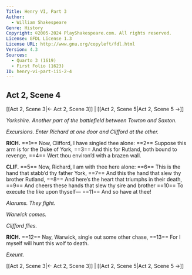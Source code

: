 ```yaml
---
Title: Henry VI, Part 3
Author: 
  - William Shakespeare
Genre: History
Copyright: ©2005-2024 PlayShakespeare.com. All rights reserved.
License: GFDL License 1.3
License URL: http://www.gnu.org/copyleft/fdl.html
Version: 4.3
Sources:
  - Quarto 3 (1619)
  - First Folio (1623)
ID: henry-vi-part-iii-2-4
---
```


## Act 2, Scene 4
[[Act 2, Scene 3|← Act 2, Scene 3]] | [[Act 2, Scene 5|Act 2, Scene 5 →]]

*Yorkshire. Another part of the battlefield between Towton and Saxton.*

*Excursions. Enter Richard at one door and Clifford at the other.*

**RICH.**
==1== Now, Clifford, I have singled thee alone:
==2== Suppose this arm is for the Duke of York,
==3== And this for Rutland, both bound to revenge,
==4== Wert thou environ’d with a brazen wall.

**CLIF.**
==5== Now, Richard, I am with thee here alone:
==6== This is the hand that stabb’d thy father York,
==7== And this the hand that slew thy brother Rutland,
==8== And here’s the heart that triumphs in their death,
==9== And cheers these hands that slew thy sire and brother
==10== To execute the like upon thyself⁠—
==11== And so have at thee!

*Alarums. They fight.*

*Warwick comes.*

*Clifford flies.*

**RICH.**
==12== Nay, Warwick, single out some other chase,
==13== For I myself will hunt this wolf to death.

*Exeunt.*

[[Act 2, Scene 3|← Act 2, Scene 3]] | [[Act 2, Scene 5|Act 2, Scene 5 →]]